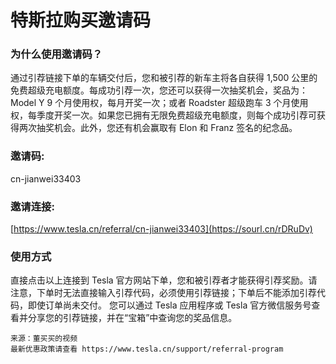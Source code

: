 # 特斯拉购买邀请码

### 为什么使用邀请码？
通过引荐链接下单的车辆交付后，您和被引荐的新车主将各自获得 1,500 公里的免费超级充电额度。每成功引荐一次，您还可以获得一次抽奖机会，奖品为：Model Y 9 个月使用权，每月开奖一次；或者 Roadster 超级跑车 3 个月使用权，每季度开奖一次。如果您已拥有无限免费超级充电额度，则每个成功引荐可获得两次抽奖机会。此外，您还有机会赢取有 Elon 和 Franz 签名的纪念品。

### 邀请码:
cn-jianwei33403

### 邀请连接:
[https://www.tesla.cn/referral/cn-jianwei33403](https://sourl.cn/rDRuDv)

### 使用方式
直接点击以上连接到 Tesla 官方网站下单，您和被引荐者才能获得引荐奖励。请注意，下单时无法直接输入引荐代码，必须使用引荐链接；下单后不能添加引荐代码，即使订单尚未交付。
您可以通过 Tesla 应用程序或 Tesla 官方微信服务号查看并分享您的引荐链接，并在“宝箱”中查询您的奖品信息。

~~~
来源：董买买的视频
最新优惠政策请查看 https://www.tesla.cn/support/referral-program
